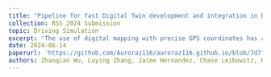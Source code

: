 ```yaml
---
title: "Pipeline for fast Digital Twin development and integration in Driving Simulation"
collection: RSS 2024 Submission
topic: Driving Simulation
excerpt: 'The use of digital mapping with precise GPS coordinates has allowed intelligent navigation, which is now ubiquitous in vehicles. The flat 2D imagery provided by Google maps was recently enhanced by the introduction of dynamic 3D representations of the Earth. Unity3D and Unreal Games Engines now offer Application Programming Interfaces that can be leveraged for geospatial applications. This technology, which offers visually compelling results for flight simulation and drone applications, opens new opportunities for driving simulation.This paper presents an innovative approach for developing a drivable Digital Twin of Philadelphia’s Roosevelt Boulevard to enhance urban planning and traffic management using advanced simulation technologies. We introduce a complete pipeline that integrates geospatial imagery with data from Google Maps and OpenStreetMap (OSM) through tools like CityEngine and RoadRunner, enabling the creation of highly detailed, editable 3D urban scenes. This methodology facilitates rapid modifications to urban landscapes, exemplified by the integration of a bus lane into existing road infrastructure, demonstrating significant advancements over traditional methods. The core of our approach is a dynamic traffic flow model developed within the Unity driving simulator, utilizing probabilistic distributions and real-world data from the NGSIM dataset to mirror actual traffic conditions accurately. This model supports the simulation of realistic, varied, and dynamic traffic patterns, crucial for testing and evaluating urban traffic scenarios and infrastructure changes. The implementation showcases the potential of digital twins for transforming urban planning and traffic systems by providing a reliable platform for scenario testing and decision-making.'
date: 2024-06-14
paperurl: 'https://github.com/Auroraz116/auroraz116.github.io/blob/7d7ffc9cf52bdb7acc1cb94940ffee423da52ae1/files/RSS2024_71_Pipeline_for_fast_digital_twin_for_driving_simulation.pdf'
authors: Zhanqian Wu, Luying Zhang, Jaime Hernandez, Chase Leibowitz, Helen Loeb, Xiaoxia Dong, Erick Guerra and Rahul Mangharam
---
```


